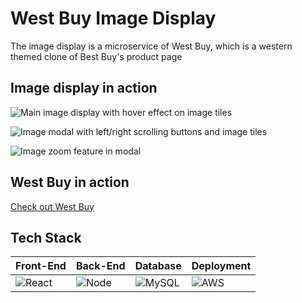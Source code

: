 # West Buy Image Display

The image display is a microservice of West Buy, which is a western themed clone of Best Buy's product page

## Image display in action
![Main image display with hover effect on image tiles](https://media.giphy.com/media/ekvY0HGvqwlhW63Mnc/giphy.gif)

![Image modal with left/right scrolling buttons and image tiles](https://media.giphy.com/media/hosNhNMVxxXIqI1qKh/giphy.gif)

![Image zoom feature in modal](https://media.giphy.com/media/W3g8ZmYPRlEhevMlZK/giphy.gif)

## West Buy in action

[Check out West Buy](http://westbuy.org/)

## Tech Stack
Front-End | Back-End | Database | Deployment
--- | --- | --- | ---
![React](https://cdn4.iconfinder.com/data/icons/logos-3/600/React.js_logo-128.png) | ![Node](https://cdn4.iconfinder.com/data/icons/logos-3/456/nodejs-new-pantone-black-128.png) | ![MySQL](https://cdn4.iconfinder.com/data/icons/logos-3/181/MySQL-128.png) | ![AWS](https://upload.wikimedia.org/wikipedia/commons/thumb/archive/1/1d/20160608202754%21AmazonWebservices_Logo.svg/120px-AmazonWebservices_Logo.svg.png)
